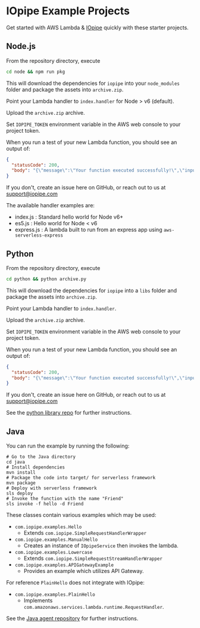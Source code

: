 # IOpipe Example Projects

Get started with AWS Lambda & [IOpipe](https://iopipe.com) quickly with these starter projects.

## Node.js

From the repository directory, execute

```bash
cd node && npm run pkg
```

This will download the dependencies for `iopipe` into your `node_modules` folder and package the assets into `archive.zip`.

Point your Lambda handler to `index.handler` for Node > v6 (default).

Upload the `archive.zip` archive.

Set `IOPIPE_TOKEN` environment variable in the AWS web console to your project token.

When you run a test of your new Lambda function, you should see an output of:

```json
{
  "statusCode": 200,
  "body": "{\"message\":\"Your function executed successfully!\",\"input\":{\"key3\":\"value3\",\"key2\":\"value2\",\"key1\":\"value1\"}}"
}
```

If you don't, create an issue here on GitHub, or reach out to us at support@iopipe.com

The available handler examples are:
- index.js : Standard hello world for Node v6+
- es5.js : Hello world for Node < v6
- express.js : A lambda built to run from an express app using `aws-serverless-express`

## Python

From the repository directory, execute

```bash
cd python && python archive.py
```

This will download the dependencies for `iopipe` into a `libs` folder and package the assets into `archive.zip`.

Point your Lambda handler to `index.handler`.

Upload the `archive.zip` archive.

Set `IOPIPE_TOKEN` environment variable in the AWS web console to your project token.

When you run a test of your new Lambda function, you should see an output of:

```json
{
  "statusCode": 200,
  "body": "{\"message\":\"Your function executed successfully!\",\"input\":{\"key3\":\"value3\",\"key2\":\"value2\",\"key1\":\"value1\"}}"
}
```

If you don't, create an issue here on GitHub, or reach out to us at support@iopipe.com

See the [python library repo](https://github.com/iopipe/iopipe-python) for further instructions.

## Java

You can run the example by running the following:


```
# Go to the Java directory
cd java
# Install dependencies
mvn install
# Package the code into target/ for serverless framework
mvn package
# Deploy with serverless framework
sls deploy
# Invoke the function with the name "Friend"
sls invoke -f hello -d Friend
```

These classes contain various examples which may be used:

 * `com.iopipe.examples.Hello`
   * Extends `com.iopipe.SimpleRequestHandlerWrapper`
 * `com.iopipe.examples.ManualHello`
   * Creates an instance of `IOpipeService` then invokes the lambda.
 * `com.iopipe.examples.Lowercase`
   * Extends `com.iopipe.SimpleRequestStreamHandlerWrapper`
 * `com.iopipe.examples.APIGatewayExample`
   * Provides an example which utilizes API Gateway.

For reference `PlainHello` does not integrate with IOpipe:

 * `com.iopipe.examples.PlainHello`
   * Implements `com.amazonaws.services.lambda.runtime.RequestHandler`.

See the [Java agent repository](https://github.com/iopipe/iopipe-java) for further instructions.

